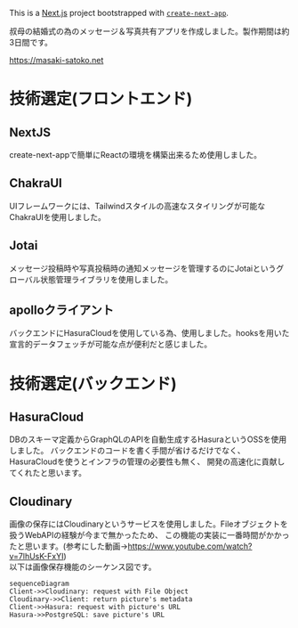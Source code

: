 This is a [Next.js](https://nextjs.org/) project bootstrapped with [`create-next-app`](https://github.com/vercel/next.js/tree/canary/packages/create-next-app).


叔母の結婚式の為のメッセージ＆写真共有アプリを作成しました。製作期間は約3日間です。

https://masaki-satoko.net
# 技術選定(フロントエンド)

## NextJS
create-next-appで簡単にReactの環境を構築出来るため使用しました。

## ChakraUI
UIフレームワークには、Tailwindスタイルの高速なスタイリングが可能なChakraUIを使用しました。

## Jotai
メッセージ投稿時や写真投稿時の通知メッセージを管理するのにJotaiというグローバル状態管理ライブラリを使用しました。

## apolloクライアント
バックエンドにHasuraCloudを使用している為、使用しました。hooksを用いた宣言的データフェッチが可能な点が便利だと感じました。


# 技術選定(バックエンド)

## HasuraCloud
DBのスキーマ定義からGraphQLのAPIを自動生成するHasuraというOSSを使用しました。
バックエンドのコードを書く手間が省けるだけでなく、HasuraCloudを使うとインフラの管理の必要性も無く、
開発の高速化に貢献してくれたと思います。

## Cloudinary
画像の保存にはCloudinaryというサービスを使用しました。Fileオブジェクトを扱うWebAPIの経験が今まで無かったため、
この機能の実装に一番時間がかかったと思います。(参考にした動画→https://www.youtube.com/watch?v=7lhUsK-FxYI)  
以下は画像保存機能のシーケンス図です。
```mermaid
sequenceDiagram
Client->>Cloudinary: request with File Object
Cloudinary->>Client: return picture's metadata
Client->>Hasura: request with picture's URL
Hasura->>PostgreSQL: save picture's URL
```


